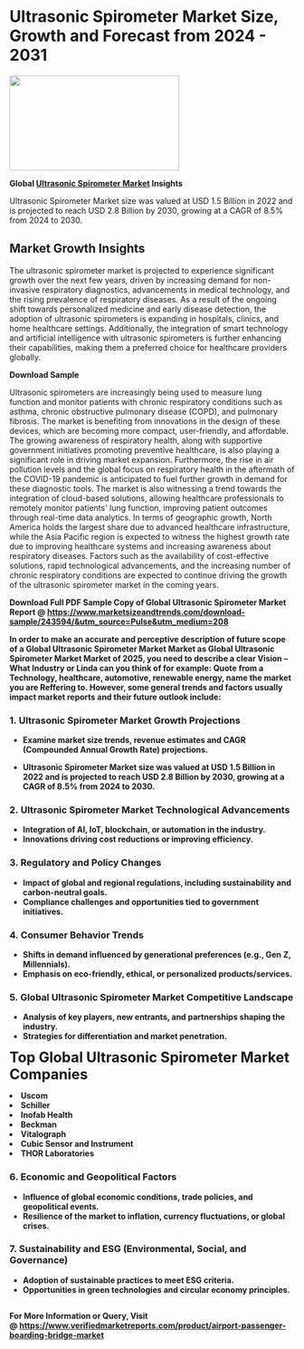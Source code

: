 <H1>Ultrasonic Spirometer Market Size, Growth and Forecast from 2024 - 2031</H1><img class="aligncenter size-medium wp-image-584254" src="https://thirdeyenews.in/wp-content/uploads/2024/09/Global-Market-Research-300x168.jpeg" alt="" width="300" height="168" /><p><strong>Global&nbsp;<a href="https://www.marketsizeandtrends.com/download-sample/243594/&amp;utm_source=Pulse&amp;utm_medium=208">Ultrasonic Spirometer Market</a> Insights</strong></p><p>Ultrasonic Spirometer Market size was valued at USD 1.5 Billion in 2022 and is projected to reach USD 2.8 Billion by 2030, growing at a CAGR of 8.5% from 2024 to 2030.</p><p><h2>Market Growth Insights</h2> <p>The ultrasonic spirometer market is projected to experience significant growth over the next few years, driven by increasing demand for non-invasive respiratory diagnostics, advancements in medical technology, and the rising prevalence of respiratory diseases. As a result of the ongoing shift towards personalized medicine and early disease detection, the adoption of ultrasonic spirometers is expanding in hospitals, clinics, and home healthcare settings. Additionally, the integration of smart technology and artificial intelligence with ultrasonic spirometers is further enhancing their capabilities, making them a preferred choice for healthcare providers globally.</p> <p><strong>Download Sample</strong></p> <p>Ultrasonic spirometers are increasingly being used to measure lung function and monitor patients with chronic respiratory conditions such as asthma, chronic obstructive pulmonary disease (COPD), and pulmonary fibrosis. The market is benefiting from innovations in the design of these devices, which are becoming more compact, user-friendly, and affordable. The growing awareness of respiratory health, along with supportive government initiatives promoting preventive healthcare, is also playing a significant role in driving market expansion. Furthermore, the rise in air pollution levels and the global focus on respiratory health in the aftermath of the COVID-19 pandemic is anticipated to fuel further growth in demand for these diagnostic tools. The market is also witnessing a trend towards the integration of cloud-based solutions, allowing healthcare professionals to remotely monitor patients' lung function, improving patient outcomes through real-time data analytics. In terms of geographic growth, North America holds the largest share due to advanced healthcare infrastructure, while the Asia Pacific region is expected to witness the highest growth rate due to improving healthcare systems and increasing awareness about respiratory diseases. Factors such as the availability of cost-effective solutions, rapid technological advancements, and the increasing number of chronic respiratory conditions are expected to continue driving the growth of the ultrasonic spirometer market in the coming years. <p><strong></p><p><span class=""><strong>Download Full PDF Sample Copy of Global Ultrasonic Spirometer Market Report</strong> @ <a href="https://www.marketsizeandtrends.com/download-sample/243594/&amp;utm_source=Pulse&amp;utm_medium=208" target="_blank">https://www.marketsizeandtrends.com/download-sample/243594/&amp;utm_source=Pulse&amp;utm_medium=208</a></span></p><p>In order to make an accurate and perceptive description of future scope of a Global&nbsp;Ultrasonic Spirometer Market Market as Global&nbsp;Ultrasonic Spirometer Market Market of 2025, you need to describe a clear Vision &ndash; What Industry or Linda can you think of for example: Quote from a Technology, healthcare, automotive, renewable energy, name the market you are Reffering to. However, some general trends and factors usually impact market reports and their future outlook include:</p><h3>1.&nbsp;<strong>Ultrasonic Spirometer Market Growth Projections</strong></h3><ul><li>Examine market size trends, revenue estimates and CAGR (Compounded Annual Growth Rate) projections.</li><li><p>Ultrasonic Spirometer Market size was valued at USD 1.5 Billion in 2022 and is projected to reach USD 2.8 Billion by 2030, growing at a CAGR of 8.5% from 2024 to 2030.</p></li></ul><h3>2.&nbsp;<strong>Ultrasonic Spirometer Market Technological Advancements</strong></h3><ul><li>Integration of AI, IoT, blockchain, or automation in the industry.</li><li>Innovations driving cost reductions or improving efficiency.</li></ul><h3>3.&nbsp;<strong>Regulatory and Policy Changes</strong></h3><ul><li>Impact of global and regional regulations, including sustainability and carbon-neutral goals.</li><li>Compliance challenges and opportunities tied to government initiatives.</li></ul><h3>4.&nbsp;<strong>Consumer Behavior Trends</strong></h3><ul><li>Shifts in demand influenced by generational preferences (e.g., Gen Z, Millennials).</li><li>Emphasis on eco-friendly, ethical, or personalized products/services.</li></ul><h3>5.&nbsp;<strong>Global Ultrasonic Spirometer Market Competitive Landscape</strong></h3><ul><li>Analysis of key players, new entrants, and partnerships shaping the industry.</li><li>Strategies for differentiation and market penetration.</li></ul><p data-pm-slice="1 1 []"><span style="color: inherit; font-family: inherit; font-size: 25px;">Top Global Ultrasonic Spirometer Market Companies</span></p><div class="" data-test-id=""><p><li>Uscom</li><li> Schiller</li><li> Inofab Health</li><li> Beckman</li><li> Vitalograph</li><li> Cubic Sensor and Instrument</li><li> THOR Laboratories</li></p></div><h3>6.&nbsp;<strong>Economic and Geopolitical Factors</strong></h3><ul><li>Influence of global economic conditions, trade policies, and geopolitical events.</li><li>Resilience of the market to inflation, currency fluctuations, or global crises.</li></ul><h3>7.&nbsp;<strong>Sustainability and ESG (Environmental, Social, and Governance)</strong></h3><ul><li>Adoption of sustainable practices to meet ESG criteria.</li><li>Opportunities in green technologies and circular economy principles.</li></ul><h2><strong style="font-size: 14px;">For More Information or Query, Visit @&nbsp;</strong><a style="background-color: #ffffff; font-size: 14px;" href="https://www.marketsizeandtrends.com/report/ultrasonic-spirometer-market/" target="_blank">https://www.verifiedmarketreports.com/product/airport-passenger-boarding-bridge-market</a></h2>
